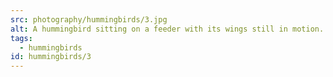 ```yaml
---
src: photography/hummingbirds/3.jpg
alt: A hummingbird sitting on a feeder with its wings still in motion.
tags: 
  - hummingbirds
id: hummingbirds/3
---
```

